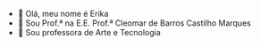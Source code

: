 - 👋 Olá, meu nome é Erika
- 👀 Sou Prof.ª na E.E. Prof.ª Cleomar de Barros Castilho Marques
- 🌱 Sou professora de Arte e Tecnologia
  
<!---
ProfaErika/ProfaErika is a ✨ special ✨ repository because its `README.md` (this file) appears on your GitHub profile.
You can click the Preview link to take a look at your changes.
--->
